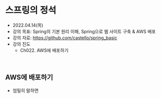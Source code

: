 # 스프링의 정석
- 2022.04.14(목)
- 강의 목표: Spring의 기본 원리 이해, Spring으로 웹 사이트 구축 & AWS 배포
- 강의 자료: https://github.com/castello/spring_basic
- 강의 진도 
    - Ch022. AWS에 배포하기

<br>

## AWS에 배포하기
- 엄밀히 말하면 